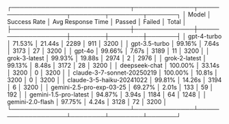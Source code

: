 ┌────────────────────────────┬──────────────┬───────────────────┬────────┬────────┬───────┐
│                      Model │ Success Rate │ Avg Response Time │ Passed │ Failed │ Total │
├────────────────────────────┼──────────────┼───────────────────┼────────┼────────┼───────┤
│                gpt-4-turbo │       71.53% │            21.44s │   2289 │    911 │  3200 │
│              gpt-3.5-turbo │       99.16% │             7.64s │   3173 │     27 │  3200 │
│                     gpt-4o │       99.66% │             7.67s │   3189 │     11 │  3200 │
│              grok-3-latest │       99.93% │            19.88s │   2974 │      2 │  2976 │
│              grok-2-latest │       99.13% │             8.48s │   3172 │     28 │  3200 │
│              deepseek-chat │      100.00% │            33.14s │   3200 │      0 │  3200 │
│ claude-3-7-sonnet-20250219 │      100.00% │            10.81s │   3200 │      0 │  3200 │
│  claude-3-5-haiku-20241022 │       99.81% │            14.26s │   3194 │      6 │  3200 │
│   gemini-2.5-pro-exp-03-25 │       69.27% │             2.01s │    133 │     59 │   192 │
│      gemini-1.5-pro-latest │       94.87% │             3.94s │   1184 │     64 │  1248 │
│           gemini-2.0-flash │       97.75% │             4.24s │   3128 │     72 │  3200 │
└────────────────────────────┴──────────────┴───────────────────┴────────┴────────┴───────┘